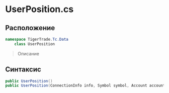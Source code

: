 
# UserPosition.cs
## Расположение
```csharp
namespace TigerTrade.Tc.Data  
    class UserPosition
```

> Описание

## Синтаксис
```csharp
public UserPosition()
public UserPosition(ConnectionInfo info, Symbol symbol, Account account)
```
